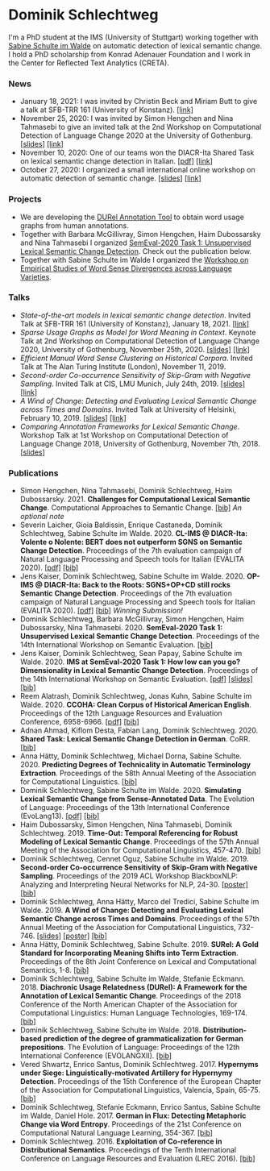 # Dominik Schlechtweg

I'm a PhD student at the IMS (University of Stuttgart) working together with [Sabine Schulte im Walde](https://www.ims.uni-stuttgart.de/en/institute/team/Schulte-im-Walde-00001/) on automatic detection of lexical semantic change. I hold a PhD scholarship from Konrad Adenauer Foundation and I work in the Center for Reflected Text Analytics (CRETA).



### News

- January 18, 2021: I was invited by Christin Beck and Miriam Butt to give a talk at SFB-TRR 161 (University of Konstanz).    [[link]](https://www.sfbtrr161.de/newsandpress/events_sfbtrr161/)
- November 25, 2020: I was invited by Simon Hengchen and Nina Tahmasebi to give an invited talk at the 2nd Workshop on Computational Detection of Language Change 2020 at the University of Gothenburg.   [[slides]](publications/201125-wugs-slides.pdf)  [[link]](https://languagechange.org/events/2020-sltc-lcworkshop/)
- November 10, 2020: One of our teams won the DIACR-Ita Shared Task on lexical semantic change detection in Italian.  [[pdf]](https://arxiv.org/abs/2011.03258)   [[link]](https://www.ims.uni-stuttgart.de/en/institute/news/news/IMS-team-wins-DIACR-Ita-Shared-Task/)
- October 27, 2020: I organized a small international online workshop on automatic detection of semantic change.   [[slides]](https://www.ims.uni-stuttgart.de/en/institute/news/event/Online-Workshop-on-Automatic-Detection-of-Semantic-Change/)  [[link]](https://www.ims.uni-stuttgart.de/en/institute/news/event/Online-Workshop-on-Automatic-Detection-of-Semantic-Change/)

### Projects

- We are developing the [DURel Annotation Tool](https://www.ims.uni-stuttgart.de/en/research/resources/tools/durel-annotations-tool/) to obtain word usage graphs from human annotations.
- Together with Barbara McGillivray, Simon Hengchen, Haim Dubossarsky and Nina Tahmasebi I organized [SemEval-2020 Task 1: Unsupervised Lexical Semantic Change Detection](https://languagechange.org/semeval/). Check out the publication below.
- Together with Sabine Schulte im Walde I organized the [Workshop on Empirical Studies of Word Sense Divergences across Language Varieties](https://www.ims.uni-stuttgart.de/events/dgfs-20-ws/).



### Talks

- *State-of-the-art models in lexical semantic change detection*. Invited Talk at SFB-TRR 161 (University of Konstanz), January 18, 2021.   [[link]](https://www.sfbtrr161.de/newsandpress/events_sfbtrr161/)
- *Sparse Usage Graphs as Model for Word Meaning in Context*. Keynote Talk at 2nd Workshop on Computational Detection of Language Change 2020, University of Gothenburg, November 25th, 2020.  [[slides]](publications/201125-wugs-slides.pdf)  [[link]](https://languagechange.org/events/2020-sltc-lcworkshop/)
- *Efficient Manual Word Sense Clustering on Historical Corpora*. Invited Talk at The Alan Turing Institute (London), November 11, 2019.   
- *Second-order Co-occurrence Sensitivity of Skip-Gram with Negative Sampling*. Invited Talk at CIS, LMU Munich, July 24th, 2019.  [[slides]](publications/190723-slides-second-order.pdf)  [[link]](https://www.cis.uni-muenchen.de/~fraser/topics_nlp_2019_SS/)
- *A Wind of Change: Detecting and Evaluating Lexical Semantic Change across Times and Domains*. Invited Talk at University of Helsinki, February 10, 2019.  [[slides]](publications/190626-slides-woc.pdf)  [[link]](https://www.helsinki.fi/en/helsinki-centre-for-digital-humanities/workshop-on-lexical-semantic-change)
- *Comparing Annotation Frameworks for Lexical Semantic Change*. Workshop Talk at 1st Workshop on Computational Detection of Language Change 2018, University of Gothenburg, November 7th, 2018.  [[slides]](https://spraakbanken.gu.se/sites/spraakbanken.gu.se/files/181107-compare-annot.pdf)  



### Publications

- Simon Hengchen, Nina Tahmasebi, Dominik Schlechtweg, Haim Dubossarsky. 2021. **Challenges for Computational Lexical Semantic Change**. Computational Approaches to Semantic Change.     [[bib]](publications/bib/hengchen2021challenges.bib) *An optional note*
- Severin Laicher, Gioia Baldissin, Enrique Castaneda, Dominik Schlechtweg, Sabine Schulte im Walde. 2020. **CL-IMS @ DIACR-Ita: Volente o Nolente: BERT does not outperform SGNS on Semantic Change Detection**. Proceedings of the 7th evaluation campaign of Natural Language Processing and Speech tools for Italian (EVALITA 2020).  [[pdf]](https://arxiv.org/abs/2011.07247)    [[bib]](publications/bib/laicher-etal-2020-volente.bib) 
- Jens Kaiser, Dominik Schlechtweg, Sabine Schulte im Walde. 2020. **OP-IMS @ DIACR-Ita: Back to the Roots: SGNS+OP+CD still rocks Semantic Change Detection**. Proceedings of the 7th evaluation campaign of Natural Language Processing and Speech tools for Italian (EVALITA 2020).  [[pdf]](https://arxiv.org/abs/2011.03258)    [[bib]](publications/bib/kaiser-etal-2020-roots.bib) *Winning Submission!*
- Dominik Schlechtweg, Barbara McGillivray, Simon Hengchen, Haim Dubossarsky, Nina Tahmasebi. 2020. **SemEval-2020 Task 1: Unsupervised Lexical Semantic Change Detection**. Proceedings of the 14th International Workshop on Semantic Evaluation.     [[bib]](publications/bib/schlechtweg-etal-2020-semeval.bib) 
- Jens Kaiser, Dominik Schlechtweg, Sean Papay, Sabine Schulte im Walde. 2020. **IMS at SemEval-2020 Task 1: How low can you go? Dimensionality in Lexical Semantic Change Detection**. Proceedings of the 14th International Workshop on Semantic Evaluation.  [[pdf]](https://arxiv.org/abs/2008.03164)  [[slides]](https://arxiv.org/abs/2008.03164)   [[bib]](publications/bib/kaiser-etal-2020-IMS.bib) 
- Reem Alatrash, Dominik Schlechtweg, Jonas Kuhn, Sabine Schulte im Walde. 2020. **CCOHA: Clean Corpus of Historical American English**. Proceedings of the 12th Language Resources and Evaluation Conference, 6958-6966.  [[pdf]](https://www.aclweb.org/anthology/2020.lrec-1.859)    [[bib]](publications/bib/alatrash-etal-2020-ccoha.bib) 
- Adnan Ahmad, Kiflom Desta, Fabian Lang, Dominik Schlechtweg. 2020. **Shared Task: Lexical Semantic Change Detection in German**. CoRR.     [[bib]](publications/bib/AhmadEtal2020.bib) 
- Anna Hätty, Dominik Schlechtweg, Michael Dorna, Sabine Schulte. 2020. **Predicting Degrees of Technicality in Automatic Terminology Extraction**. Proceedings of the 58th Annual Meeting of the Association for Computational Linguistics.     [[bib]](publications/bib/haetty-etal-2020-technicality.bib) 
- Dominik Schlechtweg, Sabine Schulte im Walde. 2020. **Simulating Lexical Semantic Change from Sense-Annotated Data**. The Evolution of Language: Proceedings of the 13th International Conference (EvoLang13).  [[pdf]](http://brussels.evolang.org/proceedings/paper.html?nr=9)    [[bib]](publications/bib/schlechtweg-walde-2020.bib) 
- Haim Dubossarsky, Simon Hengchen, Nina Tahmasebi, Dominik Schlechtweg. 2019. **Time-Out: Temporal Referencing for Robust Modeling of Lexical Semantic Change**. Proceedings of the 57th Annual Meeting of the Association for Computational Linguistics, 457-470.     [[bib]](publications/bib/Dubossarskyetal19.bib) 
- Dominik Schlechtweg, Cennet Oguz, Sabine Schulte im Walde. 2019. **Second-order Co-occurrence Sensitivity of Skip-Gram with Negative Sampling**. Proceedings of the 2019 ACL Workshop BlackboxNLP: Analyzing and Interpreting Neural Networks for NLP, 24-30.    [[poster]](publications/190729-poster-socssgns.pdf)  [[bib]](publications/bib/Schlechtwegetal19SecondOrder.bib) 
- Dominik Schlechtweg, Anna Hätty, Marco del Tredici, Sabine Schulte im Walde. 2019. **A Wind of Change: Detecting and Evaluating Lexical Semantic Change across Times and Domains**. Proceedings of the 57th Annual Meeting of the Association for Computational Linguistics, 732-746.   [[slides]](publications/190626-slides-woc.pdf)  [[poster]](publications/190729-poster-woc.pdf)  [[bib]](publications/bib/Schlechtwegetal19.bib) 
- Anna Hätty, Dominik Schlechtweg, Sabine Schulte. 2019. **SURel: A Gold Standard for Incorporating Meaning Shifts into Term Extraction**. Proceedings of the 8th Joint Conference on Lexical and Computational Semantics, 1-8.     [[bib]](publications/bib/haettySurel-2019.bib) 
- Dominik Schlechtweg, Sabine Schulte im Walde, Stefanie Eckmann. 2018. **Diachronic Usage Relatedness (DURel): A Framework for the Annotation of Lexical Semantic Change**. Proceedings of the 2018 Conference of the North American Chapter  of the Association for Computational Linguistics: Human Language Technologies, 169-174.     [[bib]](publications/bib/Schlechtwegetal18.bib) 
- Dominik Schlechtweg, Sabine Schulte im Walde. 2018. **Distribution-based prediction of the degree of grammaticalization for German prepositions**. The Evolution of Language: Proceedings of the 12th International Conference (EVOLANGXII).     [[bib]](publications/bib/SchlechtwegWalde18.bib) 
- Vered Shwartz, Enrico Santus, Dominik Schlechtweg. 2017. **Hypernyms under Siege: Linguistically-motivated Artillery for Hypernymy Detection**. Proceedings of the 15th Conference of the European Chapter of the Association for Computational Linguistics, Valencia, Spain, 65-75.     [[bib]](publications/bib/Shwartz2017.bib) 
- Dominik Schlechtweg, Stefanie Eckmann, Enrico Santus, Sabine Schulte im Walde, Daniel Hole. 2017. **German in Flux: Detecting Metaphoric Change via Word Entropy**. Proceedings of the 21st Conference on Computational Natural Language Learning, 354-367.     [[bib]](publications/bib/schlechtweg-EtAl-2017-CoNLL.bib) 
- Dominik Schlechtweg. 2016. **Exploitation of Co-reference in Distributional Semantics**. Proceedings of the Tenth International Conference on Language Resources and Evaluation (LREC 2016).     [[bib]](publications/bib/schlechtweg16.bib) 

